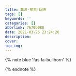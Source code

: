 ```yaml
---
title: 算法-搜索-回溯
tags: []
keywords: ''
categories: []
abbrlink: 7670b080
date: 2021-03-25 23:24:20
description:
cover:
top_img:
---
```


{% note blue 'fas fa-bullhorn' %}



{% endnote %}
